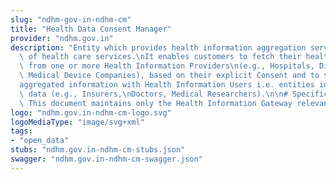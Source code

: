 ```yaml
---
slug: "ndhm-gov-in-ndhm-cm"
title: "Health Data Consent Manager"
provider: "ndhm.gov.in"
description: "Entity which provides health information aggregation services to customers\
  \ of health care services.\nIt enables customers to fetch their health information\
  \ from one or more Health Information Providers\n(e.g., Hospitals, Diagnostic Labs,\
  \ Medical Device Companies), based on their explicit Consent and to share such\n\
  aggregated information with Health Information Users i.e. entities in need of such\
  \ data (e.g., Insurers,\nDoctors, Medical Researchers).\n\n# Specifications\n1.\
  \ This document maintains only the Health Information Gateway relevant APIs. \n"
logo: "ndhm.gov.in-ndhm-cm-logo.svg"
logoMediaType: "image/svg+xml"
tags:
- "open_data"
stubs: "ndhm.gov.in-ndhm-cm-stubs.json"
swagger: "ndhm.gov.in-ndhm-cm-swagger.json"
---
```

